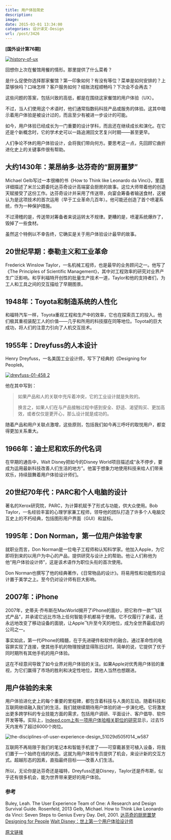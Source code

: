 ```yaml
---
title: 用户体验简史
description: 
image: 
date: 2015-03-01 13:34:00
categories: 设计译文-Design
url: /post/3426
---
```


**[国外设计第76期]**

[![history-of-ux](http://blog.invisionapp.com/wp-content/uploads/2015/02/history-of-ux.jpg)](http://blog.invisionapp.com/wp-content/uploads/2015/02/history-of-ux.jpg "A brief history of user experience ")

回想你上次在餐馆用餐的情形。那里提供了什么菜肴？

是什么促使你选择那家餐馆？第一印象如何？有没有等位？菜单是如何安排的？上菜够快吗？口味怎样？客户服务如何？结账流程顺畅吗？下次会不会再去？

这些问题的答案，包括兴致的高低，都是在围绕这家餐馆的用户体验（UX）。

不过，当人们使用这个术语时，他们通常指数码科技产品或服务的体验。这其中暗示着用户体验是被设计过的，而且至少有被进一步设计的可能。

如今，用户体验已经成长为一门重要的设计学科，而且还在继续成长和演化。在它还是个新概念时，它的学术史可以一路追溯回文艺复兴时期——甚至更早。

人们争论不休的用户体验设计，会将我们带向何方。要思考这一点，先回顾它曲折进化史上的关键事件很有帮助。

## 大约1430年：莱昂纳多·达芬奇的“厨房噩梦”

Michael Gelb写过一本很棒的书《How to Think like Leonardo da Vinci》，里面详细描述了米兰公爵委托达芬奇设计高端宴会厨房的故事。这位大师带着他的创造天赋接受了这份工作。达芬奇设计并采用了传送带，向宴会筹备者输送食材，这被认为是这项技术的首次运用（早于工业革命几百年）。他可能还创造了首个喷灌系统，作为一种保护措施。

不过滑稽的是，传送带对筹备者来说运转太不规律。更糟的是，喷灌系统爆炸了，毁掉了一些食材。

虽然这个特例以不幸告终，它确实是关于用户体验设计最早的故事。

## 20世纪早期：泰勒主义和工业革命

Frederick Winslow Taylor，一名机械工程师，也是最早的业务顾问之一。他写了《The Principles of Scientific Management》，其中对工程效率的研究对业界产生广泛影响。和亨利福特开创性的批量生产技术一道，Taylor和他的支持者们，为工人和工具之间的交互描绘了早期图景。

## 1948年：Toyota和制造系统的人性化

和福特汽车一样，Toyota重视工程和生产中的效率，它也在探索员工的投入。他们极其重视装配工人的价值——几乎和所用的科技摆在同等地位。Toyota的巨大成功，将人们的注意力引向了人机交互技术。

## 1955年：Dreyfuss的人本设计

Henry Dreyfuss，一名美国工业设计师，写下了经典的《Designing for People》。

[![dreyfuss-01-458 2](http://blog.invisionapp.com/wp-content/uploads/2015/02/dreyfuss-01-458-2.jpg)](http://blog.invisionapp.com/wp-content/uploads/2015/02/dreyfuss-01-458-2.jpg "A brief history of user experience ")

他在其中写到：

> 如果产品和人的关联中充斥着冲突，它的工业设计就是失败的。
> 
> 换言之，如果人们在与产品接触过程中感到安全、舒适、渴望购买、更加高效，或者仅仅是更开心，那么设计就是成功的。

随着产品和用户关联点激增，这些原则，包括我们如今再三呼吁的取悦用户，都变得更加关系重大。

## 1966年：迪士尼和欢乐的代名词

在早期的通告中，Walt Disney把如今的Disney World项目描述成“永不停步，要成为运用最新科技改善人们生活的地方”。他富于想象力地使用科技来给人们带来欢乐，持续鼓舞着用户体验设计师们。

## 20世纪70年代：PARC和个人电脑的设计

著名的Xerox研究院，PARC，为计算机赋予了形式与功能，供大众使用。Bob Taylor，一名经验丰富的心理学家兼工程师，领导他的团队打造了许多个人电脑交互史上的不朽经典，包括图形用户界面（GUI）和鼠标。

## 1995年：Don Norman，第一位用户体验专家

就职业而言，Don Norman是一位电子工程师和认知科学家。他加入Apple，为它即将到来的以用户为中心的产品，提供研究与设计上的帮助。他让人们称他为他“用户体验设计师”，这是该术语作为职位头衔的首次使用。

Don Norman也撰写了他的经典著作，《日常物品的设计》。将易用性和功能性的设计置于美学之上。至今仍对设计师有巨大影响。

## 2007年：iPhone

2007年，史蒂夫·乔布斯在MacWorld揭开了iPhone的面纱，把它称作一款“飞跃式产品”，并承诺它远比市场上任何智能手机都易于使用。它不仅履行了承诺，还永远地改变了移动设备的面貌，让Apple飞升至今天的地位，成为全世界最成功的公司之一。

事实如此，第一代iPhone的精髓，在于先进硬件和软件的融合。通过革命性的电容屏实现了连接，使其他手机的物理按键显得陈旧过时。简单的说，它提供了优于同时期所有其他手机的用户体验。

这在不经意间导致了如今业界对用户体验的关注。如果Apple对优秀用户体验的重视，为它们赢得了市场的胜利和决定性地位，其他人当然也想跟进。

## 用户体验的未来

用户体验进化史上的每个重要的里程碑，都包含着科技与人类的互动。随着科技和互联网继续融入我们的生活，我们就继续期待用户体验的进一步演化吧。它将激发出更多跨学科的专业技能方面的需求，包括用户调研、平面设计、客户倡导、软件开发等等。实际上，[Indeed.com上有一项用户体验相关职位的研究](http://www.indeed.com/jobs?q=%22user+experience%22&l=United+States&radius=0&sort=date&limit=50&fromage=15)显示，过去15天内发布了超过6000个岗位。

![the-disciplines-of-user-experience-design_51029d505f014_w587](https://cdn.victor42.work/posts/2015-03/03-01/1.jpg)

互联网不再局限于我们的笔记本和智能手机里了——可穿戴甚至可植入设备，将我们置于一个始终在线的状态。这就为用户体验专员提供了机会，来设计新的交互方式。超越形态的因素，直指最终目标——改善人们生活。

所以，无论你是达芬奇还是福特，Dreyfuss还是Disney，Taylor还是乔布斯，似乎还有很多机会，能为世界带来更好的用户体验。

### 参考

Buley, Leah. The User Experience Team of One: A Research and Design Survival Guide. Rosenfeld, 2013
Gelb, Michael. How to Think Like Leonardo da Vinci: Seven Steps to Genius Every Day. Dell, 2001.
[达芬奇的厨房噩梦](http://boxesandarrows.com/leonardos-kitchen-nightmare/)
[Designing for People](http://www.designersreviewofbooks.com/2009/05/designing-for-people/)
[Walt Disney：世上第一个用户体验设计师](http://uxmag.com/articles/walt-disney-the-worlds-first-ux-designer)

[原文链接](http://blog.invisionapp.com/a-brief-history-of-user-experience/)